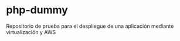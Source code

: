 # php-dummy
Repositorio de prueba para el despliegue de una aplicación mediante virtualización y AWS
